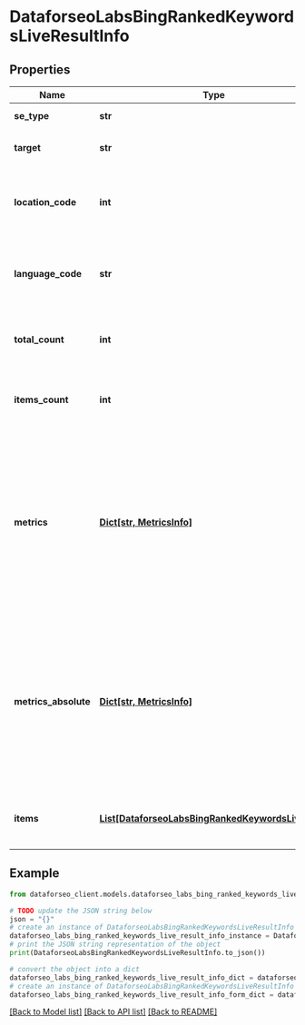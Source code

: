 # DataforseoLabsBingRankedKeywordsLiveResultInfo


## Properties

Name | Type | Description | Notes
------------ | ------------- | ------------- | -------------
**se_type** | **str** | search engine type | [optional] 
**target** | **str** | target domain in a POST array | [optional] 
**location_code** | **int** | location code in a POST array if there is no data, then the value is null | [optional] 
**language_code** | **str** | language code in a POST array if there is no data, then the value is null | [optional] 
**total_count** | **int** | total number of results in our database relevant to your request | [optional] 
**items_count** | **int** | the number of results returned in the items array | [optional] 
**metrics** | [**Dict[str, MetricsInfo]**](MetricsInfo.md) | ranking data relevant to the specified domain ranking data is provided by the rank_group parameters that show the result’s rank considering only equivalent SERP elements | [optional] 
**metrics_absolute** | [**Dict[str, MetricsInfo]**](MetricsInfo.md) | ranking data relevant to the specified domain ranking data is provided by the rank_absolute parameters that indicate the result’s position among all SERP elements | [optional] 
**items** | [**List[DataforseoLabsBingRankedKeywordsLiveItem]**](DataforseoLabsBingRankedKeywordsLiveItem.md) | contains ranked keywords and related data | [optional] 

## Example

```python
from dataforseo_client.models.dataforseo_labs_bing_ranked_keywords_live_result_info import DataforseoLabsBingRankedKeywordsLiveResultInfo

# TODO update the JSON string below
json = "{}"
# create an instance of DataforseoLabsBingRankedKeywordsLiveResultInfo from a JSON string
dataforseo_labs_bing_ranked_keywords_live_result_info_instance = DataforseoLabsBingRankedKeywordsLiveResultInfo.from_json(json)
# print the JSON string representation of the object
print(DataforseoLabsBingRankedKeywordsLiveResultInfo.to_json())

# convert the object into a dict
dataforseo_labs_bing_ranked_keywords_live_result_info_dict = dataforseo_labs_bing_ranked_keywords_live_result_info_instance.to_dict()
# create an instance of DataforseoLabsBingRankedKeywordsLiveResultInfo from a dict
dataforseo_labs_bing_ranked_keywords_live_result_info_form_dict = dataforseo_labs_bing_ranked_keywords_live_result_info.from_dict(dataforseo_labs_bing_ranked_keywords_live_result_info_dict)
```
[[Back to Model list]](../README.md#documentation-for-models) [[Back to API list]](../README.md#documentation-for-api-endpoints) [[Back to README]](../README.md)


